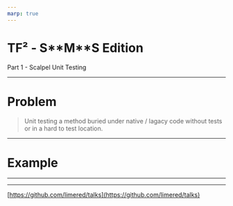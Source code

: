```yaml
---
marp: true
---
```


# TF² - S\**M**S Edition
Part 1 - Scalpel Unit Testing

---

# Problem

> Unit testing a method buried under native / lagacy code without tests or in a hard to test location.

---

# Example

---



---

[https://github.com/limered/talks](https://github.com/limered/talks)